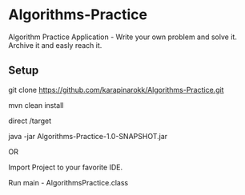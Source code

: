 # Algorithms-Practice
Algorithm Practice Application - Write your own problem and solve it. Archive it and easly reach it.

## Setup

git clone https://github.com/karapinarokk/Algorithms-Practice.git

mvn clean install

direct /target

java -jar Algorithms-Practice-1.0-SNAPSHOT.jar

OR 

Import Project to your favorite IDE.

Run main - AlgorithmsPractice.class
